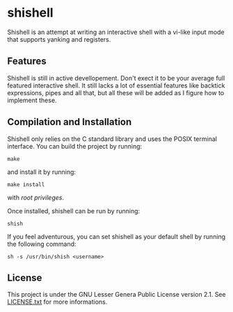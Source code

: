shishell
========

Shishell is an attempt at writing an interactive shell with a vi-like input mode that supports yanking and registers.   

Features
--------

Shishell is still in active devellopement. Don't exect it to be your average full featured interactive shell. It still lacks a lot of essential features like backtick expressions, pipes and all that, but all these will be added as I figure how to implement these.  

Compilation and Installation
----------------------------

Shishell only relies on the C standard library and uses the POSIX terminal interface. You can build the project by running:
    
    make

and install it by running:

    make install

with *root privileges*.

Once installed, shishell can be run by running:

    shish

If you feel adventurous, you can set shishell as your default shell by running the following command:

    sh -s /usr/bin/shish <username>

License
-------

This project is under the GNU Lesser Genera Public License version 2.1. See [LICENSE.txt](./LICENSE.txt) for more informations.  
